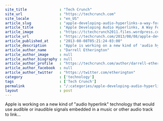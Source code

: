 ```yaml
---
site_title               : "Tech Crunch"
site_url                 : "https://techcrunch.com"
site_locale              : "en_US"
article_slug             : "apple-developing-audio-hyperlinks-a-way-for-audio-streams-to-link-to-other-media-or-control-devices"
article_title            : "Apple Developing Audio Hyperlinks, A Way For Audio Streams To Link To Other Media Or Control Devices"
article_image            : "https://tctechcrunch2011.files.wordpress.com/2013/08/audio-hyperlink.png?w=663&h=285&crop=1"
article_url              : "https://techcrunch.com/2013/08/08/apple-developing-audio-hyperlinks-a-way-for-audio-streams-to-link-to-other-media-or-control-devices/"
article_published_at     : "2013-08-08T05:21:24-03:00"
article_description      : "Apple is working on a new kind of 'audio hyperlink' technology that would use audible or inaudible signals embedded in a music or other audio track to link..."
article_author_name      : "Darrell Etherington"
article_author_image     : null
article_author_biography : null
article_author_profile   : "https://techcrunch.com/author/darrell-etherington/"
article_author_facebook  : null
article_author_twitter   : "https://twitter.com/etherington"
category                 : ['technology']
tags                     : ['Tech Crunch']
permalink                : "/:categories/apple-developing-audio-hyperlinks-a-way-for-audio-streams-to-link-to-other-media-or-control-devices/"
layout                   : post
---
```


Apple is working on a new kind of "audio hyperlink" technology that would use audible or inaudible signals embedded in a music or other audio track to link...
